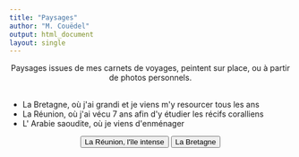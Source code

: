 ```yaml
---
title: "Paysages"
author: "M. Couëdel"
output: html_document
layout: single
---
```

<center>
Paysages issues de mes carnets de voyages, peintent sur place, ou à partir de photos personnels.
</center>
<br>

* La Bretagne, où j'ai grandi et je viens m'y resourcer tous les ans
* La Réunion, où j'ai vécu 7 ans afin d'y étudier les récifs coralliens
* L' Arabie saoudite, où je viens d'enménager 

<center>
<a href="/aquarelles/paysages/reunion">
  <button class="btn_bleu"> La Réunion, l'île intense </button></a> 
<a href="/aquarelles/paysages/bretagne">
  <button class="btn_bleu"> La Bretagne </button></a> 
</center>